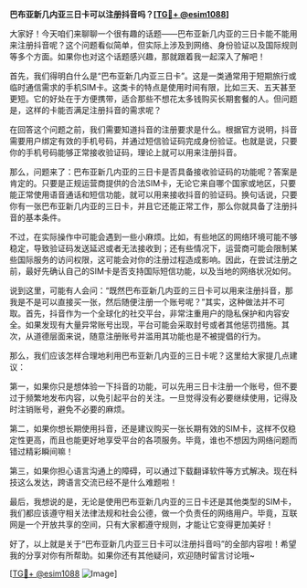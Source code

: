 **巴布亚新几内亚三日卡可以注册抖音吗？[[TG💪+ @esim1088](https://t.me/s/esim1088)]**

大家好！今天咱们来聊聊一个很有趣的话题——巴布亚新几内亚的三日卡能不能用来注册抖音呢？这个问题看似简单，但实际上涉及到网络、身份验证以及国际规则等多个方面。如果你也对这个话题感兴趣，那就跟着我一起深入了解吧！

首先，我们得明白什么是“巴布亚新几内亚三日卡”。这是一类通常用于短期旅行或临时通信需求的手机SIM卡。这类卡的特点是使用时间有限，比如三天、五天甚至更短。它的好处在于方便携带，适合那些不想花太多钱购买长期套餐的人。但问题是，这样的卡能否满足注册抖音的需求呢？

在回答这个问题之前，我们需要知道抖音的注册要求是什么。根据官方说明，抖音需要用户绑定有效的手机号码，并通过短信验证码完成身份验证。也就是说，只要你的手机号码能够正常接收验证码，理论上就可以用来注册抖音。

那么，问题来了：巴布亚新几内亚的三日卡是否具备接收验证码的功能呢？答案是肯定的。只要是正规运营商提供的合法SIM卡，无论它来自哪个国家或地区，只要能正常使用语音通话和短信功能，就可以用来接收抖音的验证码。换句话说，只要你有一张巴布亚新几内亚的三日卡，并且它还能正常工作，那么你就具备了注册抖音的基本条件。

不过，在实际操作中可能会遇到一些小麻烦。比如，有些地区的网络环境可能不够稳定，导致验证码发送延迟或者无法接收到；还有些情况下，运营商可能会限制某些国际服务的访问权限，这可能会对你的注册过程造成影响。因此，在尝试注册之前，最好先确认自己的SIM卡是否支持国际短信功能，以及当地的网络状况如何。

说到这里，可能有人会问：“既然巴布亚新几内亚的三日卡可以用来注册抖音，那我是不是可以直接买一张，然后随便注册一个账号呢？”其实，这种做法并不可取。首先，抖音作为一个全球化的社交平台，非常注重用户的隐私保护和内容安全。如果发现有大量异常账号出现，平台可能会采取封号或者其他惩罚措施。其次，从道德层面来说，随意注册账号并滥用其功能也是不被提倡的行为。

那么，我们应该怎样合理地利用巴布亚新几内亚的三日卡呢？这里给大家提几点建议：

第一，如果你只是想体验一下抖音的功能，可以先用三日卡注册一个账号，但不要过于频繁地发布内容，以免引起平台的关注。一旦觉得没有必要继续使用，记得及时注销账号，避免不必要的麻烦。

第二，如果你想长期使用抖音，还是建议购买一张长期有效的SIM卡，这样不仅稳定性更高，而且也能更好地享受平台的各项服务。毕竟，谁也不想因为网络问题而错过精彩瞬间嘛！

第三，如果你担心语言沟通上的障碍，可以通过下载翻译软件等方式解决。现在科技这么发达，跨语言交流已经不是什么难题啦！

最后，我想说的是，无论是使用巴布亚新几内亚的三日卡还是其他类型的SIM卡，我们都应该遵守相关法律法规和社会公德，做一个负责任的网络用户。毕竟，互联网是一个开放共享的空间，只有大家都遵守规则，才能让它变得更加美好！

好了，以上就是关于“巴布亚新几内亚三日卡可以注册抖音吗”的全部内容啦！希望我的分享对你有所帮助。如果你还有其他疑问，欢迎随时留言讨论哦~

[[TG💪+ @esim1088](https://t.me/s/esim1088) ![Image](https://i.postimg.cc/4NQfJmqS/Snipaste-2025-05-13-00-14-12.png)]